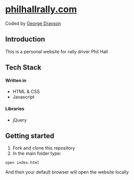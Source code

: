# [philhallrally.com](http://philhallrally.com)
Coded by [George Drayson](https://github.com/GeorgeDrayson)

## Introduction
This is a personal website for rally driver Phil Hall

## Tech Stack

#### Written in
* HTML & CSS
* Javascript

#### Libraries
* jQuery

## Getting started

1. Fork and clone this repository
2. In the main folder type:
  ```
  open index.html
  ```
And then your default browser will open the website locally

